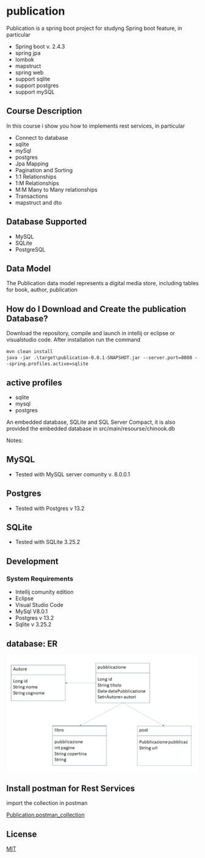 # publication

Publication is a spring boot project for studyng Spring boot feature, in particular

- Spring boot v. 2.4.3
- spring jpa
- lombok
- mapstruct
- spring web
- support sqlite
- support postgres
- support mySQL

## Course Description

In this course i show you how to implements rest services, in particular

- Connect to database
- sqlite
- mySql
- postgres
- Jpa Mapping
- Pagination and Sorting
- 1:1 Relationships
- 1:M Relationships
- M:M Many to Many relationships
- Transactions
- mapstruct and dto

## Database Supported

- MySQL
- SQLite
- PostgreSQL

## Data Model

The Publication data model represents a digital media store, including tables for book, author, publication

## How do I Download and Create the publication Database?

Download the repository, compile and launch in intellij or eclipse or visualstudio code.
After installation run the command

```
mvn clean install
java -jar .\target\publication-0.0.1-SNAPSHOT.jar --server.port=8080 --spring.profiles.active=sqlite
```

## active profiles

- sqlite
- mysql
- postgres

An embedded database, SQLite and SQL Server Compact, it is also provided the embedded database in src/main/resourse/chinook.db

Notes:

## MySQL

- Tested with MySQL server comunity v. 8.0.0.1

## Postgres

- Tested with Postgres v 13.2

## SQLite

- Tested with SQLite 3.25.2

## Development

### System Requirements

- Intellij comunity edition
- Eclipse
- Visual Studio Code
- MySql V8.0.1
- Postgres v 13.2
- Sqlite v 3.25.2

## database: ER

![Diagramma ER](sqlite-sample-database-color.jpg)

## Install postman for Rest Services

import the collection in postman

[Publication.postman_collection](publication.postman_collection.json)

## License

[MIT](https://choosealicense.com/licenses/mit/)

